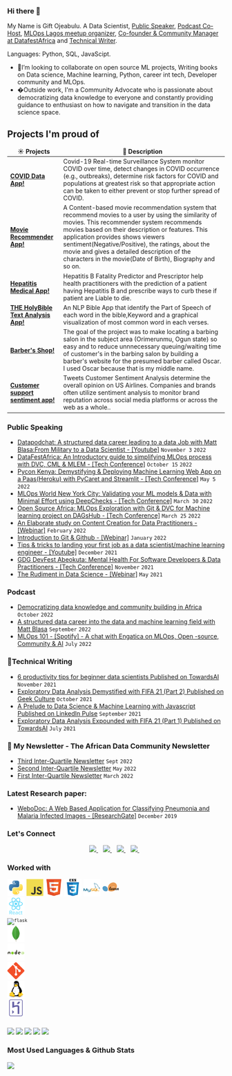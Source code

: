 
  

### Hi there 👋  

My Name is Gift Ojeabulu. A Data Scientist, [Public Speaker](https://speakerdeck.com/giftojabu1), [Podcast Co-Host](https://twitter.com/datapodchat), [MLOps Lagos meetup organizer](https://www.meetup.com/lagos-mlops-community/), [Co-founder & Community Manager at DatafestAfrica](https://twitter.com/datafestafrica) and [Technical Writer](https://medium.com/@giftojeabulu).
  
 Languages: Python, SQL, JavaScipt.
  
  

- 👯I’m looking to collaborate on open source ML projects, Writing books on Data science, Machine learning, Python, career int tech, Developer community and MLOps.
- �Outside work, I'm a Community Advocate who is passionate about democratizing data knowledge to everyone and constantly providing guidance to enthusiast on how to navigate and transition in the data science space.



<h2>Projects I'm proud of</h2>
<table>
  <thead align="center">
    <tr border: none;>
      <td><b>☀️ Projects</b></td>
      <td><b>💬 Description</b></td>
    </tr>
  </thead>
  <tbody>
     <tr>
      <td><a href="https://github.com/Gift-Ojeabulu/Covid-Surveillance-System"><b>COVID Data App!</b></a></td>
      <td> Covid-19 Real-time Surveillance System  monitor COVID over time, detect changes in COVID occurrence (e.g., outbreaks), determine risk factors for COVID and populations at greatest risk so that appropriate action can be taken to either prevent or stop further spread of COVID.</td>
    </tr>
    <tr>
    <tr>
      <td><a href="https://github.com/Gift-Ojeabulu/Movie-Recommendation-System"><b>Movie Recommender App!</b></a></td>
      <td>A Content-based movie recommendation system that recommend movies to a user by using the similarity of movies. This recommender system recommends movies based on their description or features. This application provides shows viewers sentiment(Negative/Positive), the ratings, about the movie and gives a detailed description of the characters in the movie(Date of Birth), Biography and so on.
</td>
    </tr>
    <tr>
      <td><a href="https://github.com/Gift-Ojeabulu/Hepatitis-predmedical-App"><b>Hepatitis Medical App!</b></a></td>
      <td> Hepatitis B Fatality Predictor and Prescriptor help health practitioners with the prediction of a patient having Hepatitis B and prescribe ways to curb these if patient are Liable to die.</td>
    </tr>
    <tr>
      <td><a href="https://github.com/Gift-Ojeabulu/BibleText-Analysis"><b>THE HolyBible Text Analysis App!</b></a></td>
      <td>An NLP Bible App that identify the Part of Speech of each word in the bible,Keyword and a graphical visualization of most common word in each verses.</td>
    </tr>
     <tr>
      <td><a href="https://github.com/Gift-Ojeabulu/Barbershop"><b>Barber's Shop!</b></a></td>
      <td> The goal of the project was to make locating a barbing salon in the subject area (Orimerunmu, Ogun state) so easy and to reduce unnnecessary queuing/waiting time of customer's in the barbing salon by building a barber's website for the presumed barber called Oscar. I used Oscar because that is my middle name.</td>
    </tr>
    <tr>
      <td><a href="https://github.com/Gift-Ojeabulu/Twitter-SentimentAirline-Analysis"><b>Customer support sentiment app!</b></a></td>
      <td> Tweets Customer Sentiment Analysis determine the overall opinion on US Airlines. Companies and brands often utilize sentiment analysis to monitor brand reputation across social media platforms or across the web as a whole..</td>
    </tr>
  </tbody>
</table>

 
 ### Public Speaking
  * [Datapodchat: A structured data career leading to a data Job with Matt Blasa:From Military to a Data Scientist - [Youtube]](https://youtu.be/qvtWjsAJtQo) `November 3` `2022`
  * [DataFestAfrica: An Introductory guide to simplifying MLOps process with DVC, CML & MLEM - [Tech Conference]](https://www.linkedin.com/posts/gift-ojabu_machinelearning-opensource-africa-activity-6991044887521472513-24Nr?utm_source=share&utm_medium=member_desktop) `October 15` `2022`
 * [Pycon Kenya: Demystifying & Deploying Machine Learning Web App on a Paas(Heroku) with PyCaret and Streamlit - [Tech Conference]](https://twitter.com/GiftOjeabulu_/status/1509449557666635777?s=20&t=sJog-FErONrtAez6WGuZfw) `May 5` `2022` 
 * [MLOps World New York City: Validating your ML models & Data with Minimal Effort using DeepChecks  - [Tech Conference]](https://docs.google.com/presentation/d/1F5aMFBHK7rTJhjjw-NdgXjY5ePSrluLwj93c5EGSoPc/edit#slide=id.g121068acc67_0_0) `March 30` `2022` 
 * [Open Source Africa: MLOps Exploration with Git & DVC for Machine learning project on DAGsHub - [Tech Conference]](https://www.linkedin.com/posts/gift-ojabu_machinelearning-opensource-africa-activity-6930493978848935936--Nsb?utm_source=share&utm_medium=member_desktop) `March 25` `2022`
 * [An Elaborate study on Content Creation for Data Practitioners - [Webinar]](https://twitter.com/GiftOjeabulu_/status/1496470687036358663?s=20&t=OzOz_zSfdls4p63KOTBrcg) `February` `2022`
 * [Introduction to Git & Github - [Webinar]](https://www.linkedin.com/posts/quantum-analytics-ng_data-analytics-datascientist-activity-6891739236853501952--eRW) `January` `2022`
 * [Tips & tricks to landing your first job as a data scientist/machine learning engineer - [Youtube]](https://youtu.be/f4TVX6oA154) `December` `2021`
 * [GDG DevFest Abeokuta: Mental Health For Software Developers & Data Practitioners - [Tech Conference]](https://docs.google.com/presentation/d/1ZYkwIN2rig8n00r-afPBgPU1_Kk0QvhszXBAereFoAU/edit#slide=id.g1035b4f5ff8_0_0) `November` `2021`
 * [The Rudiment in Data Science - [Webinar]](https://www.linkedin.com/posts/gift-ojabu_giftojeabulu-activity-6796093792681377792-8YFl?utm_source=linkedin_share&utm_medium=member_desktop_web) `May` `2021`


 ### Podcast
 * [Democratizing data knowledge and community building in Africa](https://www.thekeycuts.com/dear-analyst-106-democratizing-data-knowledge-and-community-building-in-africa-with-gift-ojeabulu/) `October` `2022`
 * [A structured data career into the data and machine learning field with Matt Blasa](https://anchor.fm/datapodchat) `September` `2022`
 * [MLOps 101 - [Spotify] - A chat with Engatica on MLOps, Open -source, Community & AI](https://open.spotify.com/episode/3xCpFkAR7Dfr4cBzjVkM5v?si=SviHUD9ZQYGMin1kymSylg&nd=1) `July` `2022`

### 📝Technical Writing
 * [6 productivity tips for beginner data scientists Published on TowardsAI](https://pub.towardsai.net/6-productivity-tips-for-beginner-data-scientists-44ed6cc87a11?source=user_profile---------0-------------------------------) `November` `2021`
 * [Exploratory Data Analysis Demystified with FIFA 21 (Part 2) Published on Geek Culture](https://giftojeabulu.medium.com/exploratory-data-analysis-demystified-with-fifa-21-part-2-76209caa24d2) `October` `2021`
 * [A Prelude to Data Science & Machine Learning with Javascript Published on LinkedIn Pulse](https://www.linkedin.com/feed/update/urn:li:ugcPost:6840931357837811714?updateEntityUrn=urn%3Ali%3Afs_feedUpdate%3A%28*%2Curn%3Ali%3AugcPost%3A6840931357837811714%29) `September` `2021`
 * [Exploratory Data Analysis Expounded with FIFA 21 (Part 1) Published on TowardsAI](https://pub.towardsai.net/exploratory-data-analysis-expounded-with-fifa-2021-part-1-f20c465d483e) `July` `2021`

### 📝 My Newsletter - The African Data Community Newsletter
 * [Third Inter-Quartile Newsletter](https://www.getrevue.co/profile/giftojeabulu_/issues/3rd-inter-quartile-newsletter-1130741) `Sept` `2022`
 * [Second Inter-Quartile Newsletter](https://www.getrevue.co/profile/giftojeabulu_/issues/second-inter-quartile-newsletter-1080982) `May` `2022`
 * [First Inter-Quartile Newsletter](https://www.getrevue.co/profile/giftojeabulu_/issues/first-inter-quartile-newsletter-1004938) `March` `2022`



 ### Latest Research paper:
 * [WeboDoc: A Web Based Application for Classifying Pneumonia and Malaria Infected Images - [ResearchGate]](https://www.researchgate.net/publication/338681432_WeboDoc_A_Web_Based_Application_for_Classifying_Pneumonia_and_Malaria_Infected_Images) `December` `2019`


  ### Let's Connect

<p align='center'>
<a href="https://twitter.com/GiftOjeabulu_">
  <img src="https://img.shields.io/badge/twitter-%231DA1F2.svg?&style=for-the-badge&logo=twitter&logoColor=white" />
</a>&nbsp;&nbsp;
<a href="mailto:giftoscart@gmail.com">
  <img src="https://img.shields.io/badge/email-%23D14836.svg?&style=for-the-badge&logo=gmail&logoColor=white" />
</a>&nbsp;&nbsp;
  <a href="https://www.linkedin.com/in/gift-ojabu/">
  <img src="https://img.shields.io/badge/linkedin-%230077B5.svg?&style=for-the-badge&logo=linkedin&logoColor=white" />
</a>&nbsp;&nbsp;
  <a href="https://medium.com/@giftojeabulu">                                                                               
<img src="https://img.shields.io/badge/Medium-12100E?style=for-the-badge&logo=medium&logoColor=white" />
</a>&nbsp;&nbsp;
  
  


### Worked with 

<code><img height="40" src="https://raw.githubusercontent.com/devicons/devicon/master/icons/python/python-original.svg" title="python"></code>
<code><img height="40" src="https://raw.githubusercontent.com/devicons/devicon/master/icons/javascript/javascript-original.svg" title="javascript"></code>
<code><img height="40" src="https://raw.githubusercontent.com/devicons/devicon/master/icons/html5/html5-original.svg" title="html5"></code>
<code><img height="40" src="https://raw.githubusercontent.com/devicons/devicon/master/icons/css3/css3-original-wordmark.svg" title="css3"></code>
<code><img height="40" src="https://raw.githubusercontent.com/devicons/devicon/master/icons/mysql/mysql-original-wordmark.svg" title="mysql"></code>
<code><img height="40" src="https://raw.githubusercontent.com/github/explore/80688e429a7d4ef2fca1e82350fe8e3517d3494d/topics/scikit-learn/scikit-learn.png" title="sklearn">
<code><img height="40" src="https://raw.githubusercontent.com/devicons/devicon/master/icons/react/react-original-wordmark.svg" title="react"></code>
<code><img height="40" src="https://www.vectorlogo.zone/logos/pocoo_flask/pocoo_flask-icon.svg" title="flask"></code>
<code><img height="40" src="https://raw.githubusercontent.com/devicons/devicon/master/icons/mongodb/mongodb-original.svg" title="mongodb"></code>
<code><img height="40" src="https://raw.githubusercontent.com/devicons/devicon/master/icons/nodejs/nodejs-original-wordmark.svg" title="node.js"></code>
<code><img height="40" src="https://raw.githubusercontent.com/devicons/devicon/master/icons/git/git-original.svg" title="git"></code>
<code><img height="40" src="https://raw.githubusercontent.com/devicons/devicon/master/icons/linux/linux-original.svg" title="linux"></code>
<code><img height="40" src="https://raw.githubusercontent.com/devicons/devicon/master/icons/heroku/heroku-original.svg" title="heroku"></code>
</code>

  <h3></h3>

[![](https://raw.githubusercontent.com/Gift-Ojeabulu/Gift-Ojeabulu/main/profile-summary-card-output/monokai/0-profile-details.svg)](https://github.com/vn7n24fzkq/github-profile-summary-cards)
[![](https://raw.githubusercontent.com/Gift-Ojeabulu/Gift-Ojeabulu/main/profile-summary-card-output/monokai/1-repos-per-language.svg)](https://github.com/vn7n24fzkq/github-profile-summary-cards) [![](https://raw.githubusercontent.com/Gift-Ojeabulu/Gift-Ojeabulu/main/profile-summary-card-output/monokai/2-most-commit-language.svg)](https://github.com/vn7n24fzkq/github-profile-summary-cards)
[![](https://raw.githubusercontent.com/Gift-Ojeabulu/Gift-Ojeabulu/main/profile-summary-card-output/monokai/3-stats.svg)](https://github.com/vn7n24fzkq/github-profile-summary-cards) [![](https://raw.githubusercontent.com/Gift-Ojeabulu/Gift-Ojeabulu/main/profile-summary-card-output/monokai/4-productive-time.svg)](https://github.com/vn7n24fzkq/github-profile-summary-cards)


  

###  Most Used Languages & Github Stats

<a href="https://github.com/Gift-Ojeabulu/Gift-Ojeabulu">
  <img align="center" src="https://github-readme-stats.vercel.app/api/top-langs/?username=Gift-Ojeabulu&hide=java,html&title_color=ffffff&text_color=c9cacc&icon_color=2bbc8a&bg_color=1d1f21" />
</a>
    

   
  



